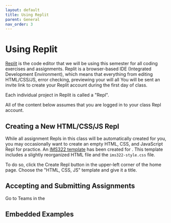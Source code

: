 ```yaml
---
layout: default
title: Using Replit
parent: General
nav_order: 3
---
```


# Using Replit
[Replit](https://replit.com) is the code editor that we will be using this semester for all coding exercises and assignments. Replit is a browser-based IDE (Integrated Development Environment), which means that everything from editing HTML/CSS/JS, error checking, previewing your  will all You will be sent an invite link to create your Replit account during the first day of class.

Each individual project in Replit is called a "Repl".

All of the content below assumes that you are logged in to your class Repl account.

## Creating a New HTML/CSS/JS Repl
While all assignment Repls in this class will be automatically created for you, you may occasionally want to create an empty HTML, CSS, and JavaScript Repl for practice. An [IMS322 template](https://replit.com/@sheffie/IMS322-Template) has been created for . This template includes a slightly reorganized HTML file and the `ims322-style.css` file.


To do so, click the Create Repl button in the upper-left corner of the home page. Choose the "HTML, CSS, JS" template and give it a title.



## Accepting and Submitting Assignments
Go to Teams in the 

## Embedded Examples
